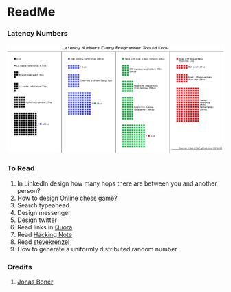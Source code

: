 # ReadMe

### Latency Numbers

![](/assets/images/latency-graph.png)

### To Read

1. In LinkedIn design how many hops there are between you and another person?
2. How to design Online chess game?
3. Search typeahead
4. Design messenger
5. Design twitter
6. Read links in [Quora](https://www.quora.com/How-do-I-prepare-to-answer-design-questions-in-a-technical-interview)
7. Read [Hacking Note](https://www.hackingnote.com/en/interview/system-design-interview-questions/)
8. Read [stevekrenzel](http://stevekrenzel.com/)
9. How to generate a uniformly distributed random number


### Credits

1. [Jonas Bonér](https://gist.github.com/jboner/2841832)